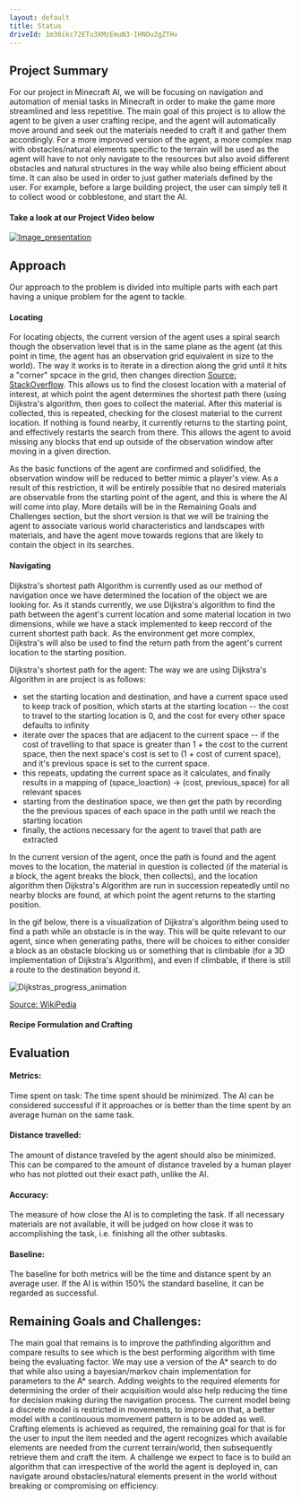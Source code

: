 ```yaml
---
layout: default
title: Status
driveId: 1m36ikc72ETu3XMzEmuN3-IHNOu2gZTHv
---
```


## Project Summary
For our project in Minecraft AI, we will be focusing on navigation and automation of menial tasks in Minecraft in order to make the game more streamlined and less repetitive. The main goal of this project is to allow the agent to be given a user crafting recipe, and the agent will automatically move around and seek out the materials needed to craft it and gather them accordingly. For a more improved version of the agent, a more complex map with obstacles/natural elements specific to the terrain will be used as the agent will have to not only navigate to the resources but also avoid different obstacles and natural structures in the way while also being efficient about time.  It can also be used in order to just gather materials defined by the user. For example, before a large building project, the user can simply tell it to collect wood or cobblestone, and start the AI.

#### Take a look at our Project Video below
[![Image_presentation](https://user-images.githubusercontent.com/43485198/107839513-4c0b5b00-6d61-11eb-8c12-af1234b17ddc.png)](https://youtu.be/5goJvONQvdg)


## Approach
Our approach to the problem is divided into multiple parts with each part having a unique problem for the agent to tackle.

#### Locating
For locating objects, the current version of the agent uses a spiral search though the observation level that is in the same plane as the agent (at this point in time, the agent has an observation grid equivalent in size to the world). The way it works is to iterate in a direction along the grid until it hits a "corner" spcace in the grid, then changes direction [Source: StackOverflow](https://stackoverflow.com/questions/398299/looping-in-a-spiral). This allows us to find the closest location with a material of interest, at which point the agent determines the shortest path there (using Dijkstra's algorithm, then goes to collect the material. After this material is collected, this is repeated, checking for the closest material to the current location. If nothing is found nearby, it currently returns to the starting point, and effectively restarts the search from there. This allows the agent to avoid missing any blocks that end up outside of the observation window after moving in a given direction.


As the basic functions of the agent are confirmed and solidified, the observation window will be reduced to better mimic a player's view. As a result of this restriction, it will be entirely possible that no desired materials are observable from the starting point of the agent, and this is where the AI will come into play. More details will be in the Remaining Goals and Challenges section, but the short version is that we will be training the agent to associate various world characteristics and landscapes with materials, and have the agent move towards regions that are likely to contain the object in its searches.


#### Navigating
Dijkstra's shortest path Algorithm is currently used as our method of navigation once we have determined the location of the object we are looking for. As it stands currently, we use Dijkstra's algorithm to find the path between the agent's current location and some material location in two dimensions, while we have a stack implemented to keep reccord of the current shortest path back. As the environment get more complex, Dijkstra's will also be used to find the return path from the agent's current location to the starting position.


Dijkstra's shortest path for the agent: 
The way we are using Dijkstra's Algorithm in are project is as follows:
- set the starting location and destination, and have a current space used to keep track of position, which starts at the starting location
-- the cost to travel to the starting location is 0, and the cost for every other space defaults to infinity
- iterate over the spaces that are adjacent to the current space
-- if the cost of travelling to that space is greater than 1 + the cost to the current space, then the next space's cost is set to (1 + cost of current space), and it's previous space is set to the current space.
- this repeats, updating the current space as it calculates, and finally results in a mapping of (space_loaction) -> (cost, previous_space) for all relevant spaces
- starting from the destination space, we then get the path by recording the the previous spaces of each space in the path until we reach the starting location
- finally, the actions necessary for the agent to travel that path are extracted


In the current version of the agent, once the path is found and the agent moves to the location, the material in question is collected (if the material is a block, the agent breaks the block, then collects), and the location algorithm then Dijkstra's Algorithm are run in succession repeatedly until no nearby blocks are found, at which point the agent returns to the starting position.


In the gif below, there is a visualization of Dijkstra's algorithm being used to find a path while an obstacle is in the way. This will be quite relevant to our agent, since when generating paths, there will be choices to either consider a block as an obstacle blocking us or something that is climbable (for a 3D implementation of Dijkstra's Algorithm), and even if climbable, if there is still a route to the destination beyond it.

![Dijkstras_progress_animation](https://user-images.githubusercontent.com/43485198/107836543-6853cb80-6d52-11eb-81de-d6ad897d4cd8.gif)

[Source: WikiPedia](https://en.wikipedia.org/wiki/File:Dijkstras_progress_animation.gif)


#### Recipe Formulation and Crafting


## Evaluation
#### Metrics:
Time spent on task: The time spent should be minimized. The AI can be considered successful if it approaches or is better than the time spent by an average human on the same task.  

#### Distance travelled: 
The amount of distance traveled by the agent should also be minimized. This can be compared to the amount of distance traveled by a human player who has not plotted out their exact path, unlike the AI.

#### Accuracy: 
The measure of how close the AI is to completing the task. If all necessary materials are not available, it will be judged on how close it was to accomplishing the task, i.e. finishing all the other subtasks.  

#### Baseline:
The baseline for both metrics will be the time and distance spent by an average user. If the AI is within 150% the standard baseline, it can be regarded as successful. 


## Remaining Goals and Challenges:
The main goal that remains is to improve the pathfinding algorithm and compare results to see which is the best performing algorithm with time being the evaluating factor. We may use a version of the A* search to do that while also using a bayesian/markov chain implementation for parameters to the A* search. Adding weights to the required elements for determining the order of their acquisition would also help reducing the time for decision making during the navigation process. 
The current model being a discrete model is restricted in movements, to improve on that, a better model with a continouous momvement pattern is to be added as well. Crafting elements is achieved as required, the remaining goal for that is for the user to input the item needed and the agent recognizes which available elements are needed from the current terrain/world, then subsequently retrieve them and craft the item.
A challenge we expect to face is to build an algorithm that can irrespective of the world the agent is deployed in, can navigate around obstacles/natural elements present in the world without breaking or compromising on efficiency.

